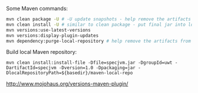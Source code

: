 Some Maven commands:
```sh
mvn clean package -U # -U update snapshots - help remove the artifacts from old build?
mvn clean install -U # similar to clean package - put final jar into local .m2 repo
mvn versions:use-latest-versions
mvn versions:display-plugin-updates
mvn dependency:purge-local-repository # help remove the artifacts from old build?
```
Build local Maven repository:
```
mvn clean install:install-file -Dfile=specjvm.jar -DgroupId=uwt -DartifactId=specjvm -Dversion=1.0 -Dpackaging=jar -DlocalRepositoryPath=${basedir}/maven-local-repo
```
http://www.mojohaus.org/versions-maven-plugin/